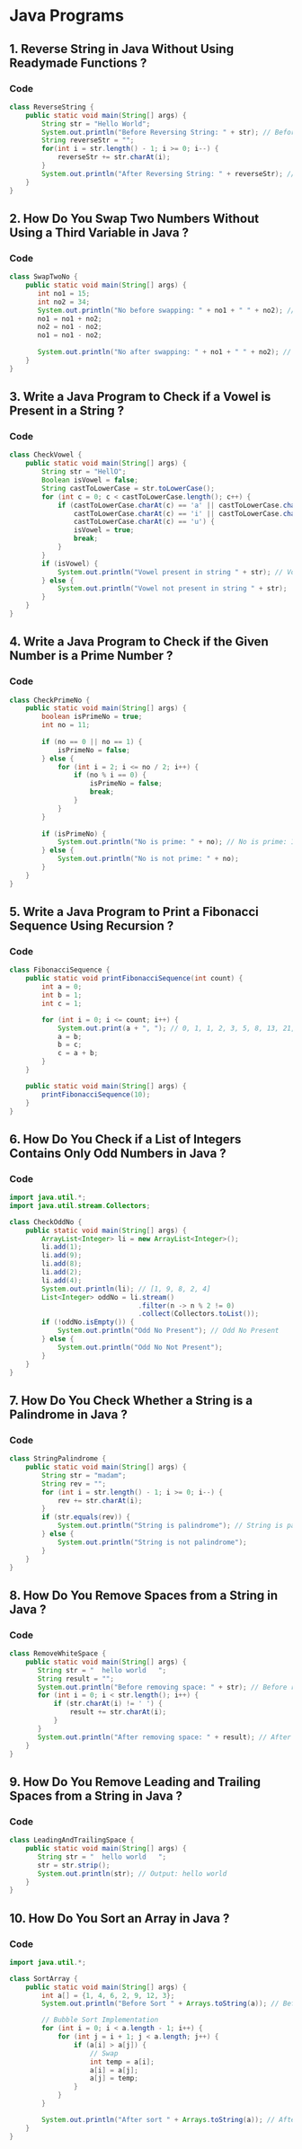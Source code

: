 # Java Programs

## 1. Reverse String in Java Without Using Readymade Functions ?

### Code
```java
class ReverseString {
    public static void main(String[] args) {
        String str = "Hello World";
        System.out.println("Before Reversing String: " + str); // Before Reversing String: Hello World
        String reverseStr = "";
        for(int i = str.length() - 1; i >= 0; i--) {
            reverseStr += str.charAt(i);
        }
        System.out.println("After Reversing String: " + reverseStr); // After Reversing String: dlroW olleH
    }
}
```
## 2. How Do You Swap Two Numbers Without Using a Third Variable in Java ?

### Code
```java
class SwapTwoNo {
    public static void main(String[] args) {
       int no1 = 15;
       int no2 = 34;
       System.out.println("No before swapping: " + no1 + " " + no2); // No before swapping: 15 34
       no1 = no1 + no2;
       no2 = no1 - no2;
       no1 = no1 - no2;
       
       System.out.println("No after swapping: " + no1 + " " + no2); // No after swapping: 34 15
    }
}
```
## 3. Write a Java Program to Check if a Vowel is Present in a String ?

### Code
```java
class CheckVowel {
    public static void main(String[] args) {
        String str = "HellO";
        Boolean isVowel = false;
        String castToLowerCase = str.toLowerCase();
        for (int c = 0; c < castToLowerCase.length(); c++) {
            if (castToLowerCase.charAt(c) == 'a' || castToLowerCase.charAt(c) == 'e' || 
                castToLowerCase.charAt(c) == 'i' || castToLowerCase.charAt(c) == 'o' || 
                castToLowerCase.charAt(c) == 'u') {
                isVowel = true;
                break;
            }
        }
        if (isVowel) {
            System.out.println("Vowel present in string " + str); // Vowel present in string HellO
        } else {
            System.out.println("Vowel not present in string " + str);
        }
    }
}
```
## 4. Write a Java Program to Check if the Given Number is a Prime Number ?

### Code
```java
class CheckPrimeNo {
    public static void main(String[] args) {
        boolean isPrimeNo = true;
        int no = 11;
        
        if (no == 0 || no == 1) {
            isPrimeNo = false;
        } else {
            for (int i = 2; i <= no / 2; i++) {
                if (no % i == 0) {
                    isPrimeNo = false;
                    break; 
                }
            }
        }
        
        if (isPrimeNo) {
            System.out.println("No is prime: " + no); // No is prime: 11
        } else {
            System.out.println("No is not prime: " + no);
        }
    }
}
```
## 5. Write a Java Program to Print a Fibonacci Sequence Using Recursion ?

### Code
```java
class FibonacciSequence {
    public static void printFibonacciSequence(int count) {
        int a = 0;
        int b = 1;
        int c = 1;

        for (int i = 0; i <= count; i++) {
            System.out.print(a + ", "); // 0, 1, 1, 2, 3, 5, 8, 13, 21, 34, 55,
            a = b;
            b = c;
            c = a + b;
        }
    }

    public static void main(String[] args) {
        printFibonacciSequence(10);
    }
}
```
## 6. How Do You Check if a List of Integers Contains Only Odd Numbers in Java ?

### Code
```java
import java.util.*;
import java.util.stream.Collectors;

class CheckOddNo {
    public static void main(String[] args) {
        ArrayList<Integer> li = new ArrayList<Integer>();
        li.add(1);
        li.add(9);
        li.add(8);
        li.add(2);
        li.add(4);
        System.out.println(li); // [1, 9, 8, 2, 4]
        List<Integer> oddNo = li.stream()
                                .filter(n -> n % 2 != 0)
                                .collect(Collectors.toList());
        if (!oddNo.isEmpty()) {
            System.out.println("Odd No Present"); // Odd No Present
        } else {
            System.out.println("Odd No Not Present");
        }
    }
}
```
## 7. How Do You Check Whether a String is a Palindrome in Java ?

### Code
```java
class StringPalindrome {
    public static void main(String[] args) {
        String str = "madam";
        String rev = "";
        for (int i = str.length() - 1; i >= 0; i--) {
            rev += str.charAt(i);
        }
        if (str.equals(rev)) {
            System.out.println("String is palindrome"); // String is palindrome
        } else {
            System.out.println("String is not palindrome");
        }
    }
}
```
## 8. How Do You Remove Spaces from a String in Java ?

### Code
```java
class RemoveWhiteSpace {
    public static void main(String[] args) {
       String str = "  hello world   ";
       String result = "";
       System.out.println("Before removing space: " + str); // Before removing space:   hello world   
       for (int i = 0; i < str.length(); i++) {
           if (str.charAt(i) != ' ') {
               result += str.charAt(i);
           }
       }
       System.out.println("After removing space: " + result); // After removing space: helloworld
    }
}
```
## 9. How Do You Remove Leading and Trailing Spaces from a String in Java ?

### Code
```java
class LeadingAndTrailingSpace {
    public static void main(String[] args) {
       String str = "  hello world   ";
       str = str.strip();
       System.out.println(str); // Output: hello world
    }
}
```
## 10. How Do You Sort an Array in Java ?

### Code
```java
import java.util.*;

class SortArray {
    public static void main(String[] args) {
        int a[] = {1, 4, 6, 2, 9, 12, 3};
        System.out.println("Before Sort " + Arrays.toString(a)); // Before Sort [1, 4, 6, 2, 9, 12, 3]

        // Bubble Sort Implementation
        for (int i = 0; i < a.length - 1; i++) {
            for (int j = i + 1; j < a.length; j++) {
                if (a[i] > a[j]) {
                    // Swap
                    int temp = a[i];
                    a[i] = a[j];
                    a[j] = temp;
                }
            }
        }

        System.out.println("After sort " + Arrays.toString(a)); // After sort [1, 2, 3, 4, 6, 9, 12]
    }
}
```
